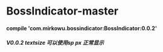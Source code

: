 # BossIndicator-master

#### compile 'com.mirkowu.bossindicator:BossIndicator:0.0.2'


##### V0.0.2 textsize 可以使用sp px 正常显示
